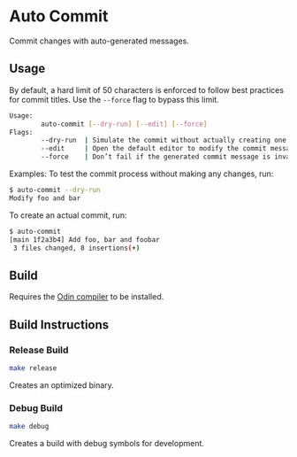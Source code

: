 # Auto Commit
Commit changes with auto-generated messages.

## Usage
By default, a hard limit of 50 characters is enforced to follow best practices for commit titles.
Use the `--force` flag to bypass this limit.

```sh
Usage:
        auto-commit [--dry-run] [--edit] [--force]
Flags:
        --dry-run  | Simulate the commit without actually creating one
        --edit     | Open the default editor to modify the commit message before committing
        --force    | Don’t fail if the generated commit message is invalid (e.g., longer than 50 characters)
```

Examples:
To test the commit process without making any changes, run:
```sh
$ auto-commit --dry-run
Modify foo and bar
```

To create an actual commit, run:
```sh
$ auto-commit
[main 1f2a3b4] Add foo, bar and foobar
 3 files changed, 8 insertions(+)
```

## Build
Requires the [Odin compiler](https://odin-lang.org/) to be installed.

## Build Instructions
### Release Build
```sh
make release
```
Creates an optimized binary.

### Debug Build
```sh
make debug
```
Creates a build with debug symbols for development.
